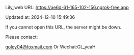 Lily_web URL: https://ae6d-61-165-102-156.ngrok-free.app

Updated at: 2024-12-10 15:49:36

If you cannot open this URL, the server might be down.

Please contact: 

goley04@foxmail.com Or Wechat:GL_yeaH